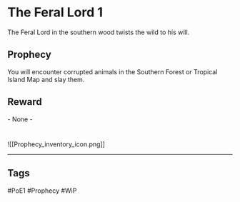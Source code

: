 # The Feral Lord 1
The Feral Lord in the southern wood twists the wild to his will.
## Prophecy
You will encounter corrupted animals in the Southern Forest or Tropical Island Map and slay them.
## Reward
\- None -

#
![[Prophecy_inventory_icon.png]]

---
## Tags
#PoE1 
#Prophecy
#WiP 